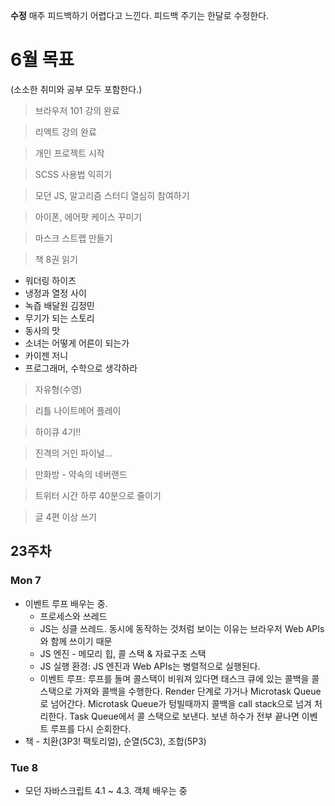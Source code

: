 **수정**
매주 피드백하기 어렵다고 느낀다. 피드백 주기는 한달로 수정한다.

# 6월 목표

(소소한 취미와 공부 모두 포함한다.)

> 브라우저 101 강의 완료

> 리액트 강의 완료

> 개인 프로젝트 시작

> SCSS 사용법 익히기

> 모던 JS, 알고리즘 스터디 열심히 참여하기

> 아이폰, 에어팟 케이스 꾸미기

> 마스크 스트랩 만들기

> 책 8권 읽기

- 워더링 하이츠
- 냉정과 열정 사이
- 녹즙 배달원 김정민
- 무기가 되는 스토리
- 동사의 맛
- 소녀는 어떻게 어른이 되는가
- 카이젠 저니
- 프로그래머, 수학으로 생각하라

> 자유형(수영)

> 리틀 나이트메어 플레이

> 하이큐 4기!!

> 진격의 거인 파이널...

> 만화방 - 약속의 네버랜드

> 트위터 시간 하루 40분으로 줄이기

> 글 4편 이상 쓰기

## 23주차

### Mon 7

- 이벤트 루프 배우는 중.
  - 프로세스와 쓰레드
  - JS는 싱클 쓰레드. 동시에 동작하는 것처럼 보이는 이유는 브라우저 Web APIs와 함께 쓰이기 때문
  - JS 엔진 - 메모리 힙, 콜 스택 & 자료구조 스택
  - JS 실행 환경: JS 엔진과 Web APIs는 병렬적으로 실행된다.
  - 이벤트 루프: 루프를 돌며 콜스택이 비워져 있다면 태스크 큐에 있는 콜백을 콜스택으로 가져와 콜백을 수행한다. Render 단계로 가거나 Microtask Queue로 넘어간다. Microtask Queue가 텅빌때까지 콜백을 call stack으로 넘겨 처리한다. Task Queue에서 콜 스택으로 보낸다. 보낸 하수가 전부 끝나면 이벤트 루프를 다시 순회한다.
- 책 - 치환(3P3! 팩토리얼), 순열(5C3), 조합(5P3)

### Tue 8

- 모던 자바스크립트 4.1 ~ 4.3. 객체 배우는 중
